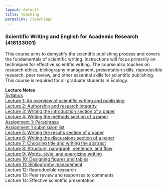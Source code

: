 ```yaml
---
layout: default
title: Teaching
permalink: /teaching/
---
```


### **Scientific Writing and English for Academic Research (416133001)**

This course aims to demystify the scientific publishing process and covers the fundamentals of scientific writing. Instructions will focus primarily on techniques for effective scientific writing. The course also touches on research ethics, bibliography management, presentation skills, reproducible research, peer review, and other essential skills for scientific publishing. This course is required for all graduate students in Ecology.

**Lecture Notes**\
[Syllabus](/files/course_materials/Syllabus.pdf)\
[Lecture 1: An overview of scientific writing and publishing](/files/course_materials/Lecture1_overview.pdf)\
[Lecture 2: Authorship and research integrity](/files/course_materials/Lecture2_authorship.pdf)\
[Lecture 3: Writing the introduction section of a paper](/files/course_materials/Lecture3_introduction.pdf)\
[Lecture 4: Writing the methods section of a paper](/files/course_materials/Lecture4_methods.pdf)\
[Assignment 1: Paraphrase](/files/course_materials/Assignment1_paraphrase.pdf)\
[Assignment 1 submission list](/files/course_materials/Assignment1_list.pdf)\
[Lecture 5: Writing the results section of a paper](/files/course_materials/Lecture5_results.pdf)\
[Lecture 6: Writing the discussions section of a paper](/files/course_materials/Lecture6_discussion.pdf)\
[Lecture 7: Choosing title and writing the abstract](/files/course_materials/Lecture7_abstract.pdf)\
[Lecture 8: Structure, paragraph, sentence, and flow](/files/course_materials/Lecture8_structure.pdf)\
[Lecture 9: Words, style, and energizing writing](/files/course_materials/Lecture9_words.pdf)\
[Lecture 10: Designing figures and tables](/files/course_materials/Lecture10_figures.pdf)\
[Lecture 11: Bibliography management](/files/course_materials/Lecture11_bibliography.pdf)\
Lecture 12: Reproducible research\
Lecture 13: Peer review and responses to comments\
Lecture 14: Effective scientific presentation
